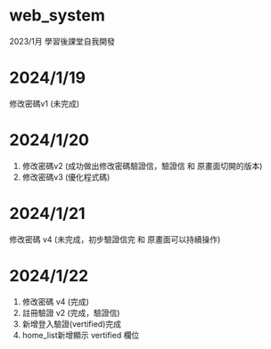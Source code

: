 # web_system
2023/1月 學習後課堂自我開發

# 2024/1/19 
修改密碼v1 (未完成)

# 2024/1/20 
1. 修改密碼v2 (成功做出修改密碼驗證信，驗證信 和 原畫面切開的版本)
2. 修改密碼v3 (優化程式碼)

# 2024/1/21
修改密碼 v4 (未完成，初步驗證信完 和 原畫面可以持續操作)

# 2024/1/22
1. 修改密碼 v4 (完成)
2. 註冊驗證 v2 (完成，驗證信)
3. 新增登入驗證(vertified)完成
4. home_list新增顯示 vertified 欄位
 





